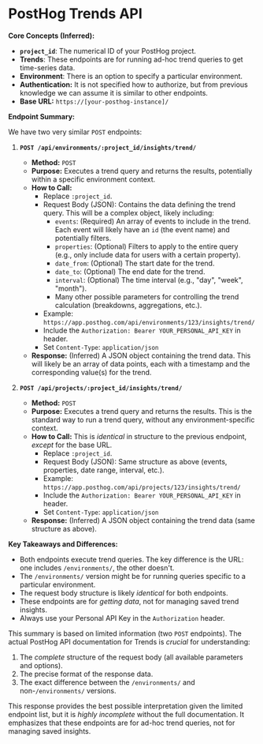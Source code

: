 # PostHog Trends API

**Core Concepts (Inferred):**

*   **`project_id`**: The numerical ID of your PostHog project.
*   **Trends**: These endpoints are for running ad-hoc trend queries to get time-series data.
*   **Environment**: There is an option to specify a particular environment.
* **Authentication:** It is not specified how to authorize, but from previous knowledge we can assume it is similar to other endpoints.
*   **Base URL:** `https://[your-posthog-instance]/`

**Endpoint Summary:**

We have two very similar `POST` endpoints:

1.  **`POST /api/environments/:project_id/insights/trend/`**

    *   **Method:** `POST`
    *   **Purpose:** Executes a trend query and returns the results, potentially within a specific environment context.
    *   **How to Call:**
        *   Replace `:project_id`.
        *   Request Body (JSON): Contains the data defining the trend query. This will be a complex object, likely including:
            *   `events`: (Required) An array of events to include in the trend. Each event will likely have an `id` (the event name) and potentially filters.
            *   `properties`: (Optional) Filters to apply to the entire query (e.g., only include data for users with a certain property).
            *   `date_from`: (Optional) The start date for the trend.
            *   `date_to`: (Optional) The end date for the trend.
            *   `interval`: (Optional) The time interval (e.g., "day", "week", "month").
            *   Many other possible parameters for controlling the trend calculation (breakdowns, aggregations, etc.).
        *   Example: `https://app.posthog.com/api/environments/123/insights/trend/`
        *  Include the `Authorization: Bearer YOUR_PERSONAL_API_KEY` in header.
        *  Set `Content-Type`: `application/json`
    *   **Response:** (Inferred) A JSON object containing the trend data. This will likely be an array of data points, each with a timestamp and the corresponding value(s) for the trend.

2.  **`POST /api/projects/:project_id/insights/trend/`**

    *   **Method:** `POST`
    *   **Purpose:** Executes a trend query and returns the results. This is the standard way to run a trend query, without any environment-specific context.
    *   **How to Call:** This is *identical* in structure to the previous endpoint, *except* for the base URL.
        *   Replace `:project_id`.
        *   Request Body (JSON): Same structure as above (events, properties, date range, interval, etc.).
        *   Example: `https://app.posthog.com/api/projects/123/insights/trend/`
        *  Include the `Authorization: Bearer YOUR_PERSONAL_API_KEY` in header.
        *  Set `Content-Type`: `application/json`
    *   **Response:** (Inferred) A JSON object containing the trend data (same structure as above).

**Key Takeaways and Differences:**

*   Both endpoints execute trend queries. The key difference is the URL: one includes `/environments/`, the other doesn't.
*   The `/environments/` version might be for running queries specific to a particular environment.
*   The request body structure is likely *identical* for both endpoints.
*   These endpoints are for *getting data*, not for managing saved trend insights.
*   Always use your Personal API Key in the `Authorization` header.

This summary is based on limited information (two `POST` endpoints). The actual PostHog API documentation for Trends is *crucial* for understanding:

1.  The *complete* structure of the request body (all available parameters and options).
2.  The precise format of the response data.
3.  The exact difference between the `/environments/` and non-`/environments/` versions.

This response provides the best possible interpretation given the limited endpoint list, but it is *highly incomplete* without the full documentation. It emphasizes that these endpoints are for ad-hoc trend queries, not for managing saved insights.

